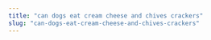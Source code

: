 ```yaml
---
title: "can dogs eat cream cheese and chives crackers"
slug: "can-dogs-eat-cream-cheese-and-chives-crackers"
---
```


